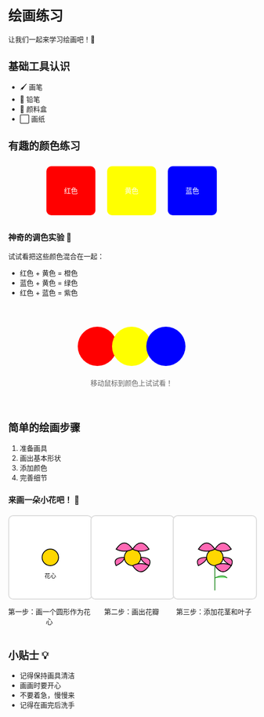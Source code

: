 # 绘画练习

让我们一起来学习绘画吧！🎨

## 基础工具认识

- 🖌️ 画笔
- 📝 铅笔
- 🎨 颜料盒
- ⬜ 画纸

## 有趣的颜色练习

<div class="color-demo">
  <div class="color-box" style="background-color: red">红色</div>
  <div class="color-box" style="background-color: yellow">黄色</div>
  <div class="color-box" style="background-color: blue">蓝色</div>
</div>

### 神奇的调色实验 🌈

试试看把这些颜色混合在一起：
- 红色 + 黄色 = 橙色
- 蓝色 + 黄色 = 绿色
- 红色 + 蓝色 = 紫色

<div class="color-mixing">
  <svg width="300" height="200" viewBox="0 0 300 200">
    <circle cx="80" cy="80" r="40" fill="red" class="color-circle" />
    <circle cx="150" cy="80" r="40" fill="yellow" class="color-circle" />
    <circle cx="220" cy="80" r="40" fill="blue" class="color-circle" />
    <text x="150" y="160" text-anchor="middle" class="mixing-text">移动鼠标到颜色上试试看！</text>
  </svg>
</div>

## 简单的绘画步骤

1. 准备画具
2. 画出基本形状
3. 添加颜色
4. 完善细节

### 来画一朵小花吧！ 🌸

<div class="drawing-steps">
  <div class="step">
    <svg width="200" height="200" viewBox="0 0 200 200">
      <circle cx="100" cy="100" r="20" fill="#FFD700" stroke="#000" stroke-width="2"/>
      <text x="100" y="150" text-anchor="middle">花心</text>
    </svg>
    <p>第一步：画一个圆形作为花心</p>
  </div>
  
  <div class="step">
    <svg width="200" height="200" viewBox="0 0 200 200">
      <circle cx="100" cy="100" r="20" fill="#FFD700" stroke="#000" stroke-width="2"/>
      <path d="M100 80 Q120 50 140 80 Q120 90 100 80" fill="#FF69B4" stroke="#000" stroke-width="2"/>
      <path d="M120 100 Q150 100 140 120 Q120 110 120 100" fill="#FF69B4" stroke="#000" stroke-width="2"/>
      <path d="M100 120 Q120 150 140 120 Q120 110 100 120" fill="#FF69B4" stroke="#000" stroke-width="2"/>
      <path d="M80 100 Q50 100 60 120 Q80 110 80 100" fill="#FF69B4" stroke="#000" stroke-width="2"/>
      <path d="M100 80 Q80 50 60 80 Q80 90 100 80" fill="#FF69B4" stroke="#000" stroke-width="2"/>
    </svg>
    <p>第二步：画出花瓣</p>
  </div>
  
  <div class="step">
    <svg width="200" height="200" viewBox="0 0 200 200">
      <circle cx="100" cy="100" r="20" fill="#FFD700" stroke="#000" stroke-width="2"/>
      <path d="M100 80 Q120 50 140 80 Q120 90 100 80" fill="#FF69B4" stroke="#000" stroke-width="2"/>
      <path d="M120 100 Q150 100 140 120 Q120 110 120 100" fill="#FF69B4" stroke="#000" stroke-width="2"/>
      <path d="M100 120 Q120 150 140 120 Q120 110 100 120" fill="#FF69B4" stroke="#000" stroke-width="2"/>
      <path d="M80 100 Q50 100 60 120 Q80 110 80 100" fill="#FF69B4" stroke="#000" stroke-width="2"/>
      <path d="M100 80 Q80 50 60 80 Q80 90 100 80" fill="#FF69B4" stroke="#000" stroke-width="2"/>
      <path d="M100 120 L100 180" stroke="#228B22" stroke-width="2"/>
      <path d="M100 150 Q120 140 130 150" fill="#90EE90" stroke="#228B22" stroke-width="2"/>
    </svg>
    <p>第三步：添加花茎和叶子</p>
  </div>
</div>

## 小贴士 💡

- 记得保持画具清洁
- 画画时要开心
- 不要着急，慢慢来
- 记得在画完后洗手

<style>
.color-box {
  width: 100px;
  height: 100px;
  margin: 10px;
  display: inline-block;
  text-align: center;
  line-height: 100px;
  color: white;
  border-radius: 10px;
  transition: transform 0.3s;
}

.color-box:hover {
  transform: scale(1.1);
}

.drawing-steps {
  display: flex;
  justify-content: space-around;
  margin: 20px 0;
}

.step {
  text-align: center;
}

.step svg {
  border: 2px solid #ddd;
  border-radius: 10px;
  background: white;
}

.step svg path {
  transition: all 0.3s ease;
}

.step svg:hover path {
  transform-origin: center;
  transform: scale(1.05);
}

.step svg circle {
  transition: all 0.3s ease;
}

.step svg:hover circle {
  transform-origin: center;
  transform: scale(1.1);
}

.color-mixing {
  display: flex;
  justify-content: center;
  margin: 20px 0;
}

.color-circle {
  transition: all 0.3s ease;
  cursor: pointer;
}

.color-circle:hover {
  transform-origin: center;
  transform: scale(1.2);
  filter: brightness(1.2);
}

.mixing-text {
  font-size: 14px;
  fill: #666;
}

@keyframes colorPulse {
  0% { transform: scale(1); }
  50% { transform: scale(1.1); }
  100% { transform: scale(1); }
}

.color-demo {
  text-align: center;
}
</style>

<script>
document.querySelectorAll('.color-circle').forEach(circle => {
  circle.addEventListener('mouseover', () => {
    circle.style.animation = 'colorPulse 1s infinite';
  });
  
  circle.addEventListener('mouseout', () => {
    circle.style.animation = '';
  });
});
</script>

